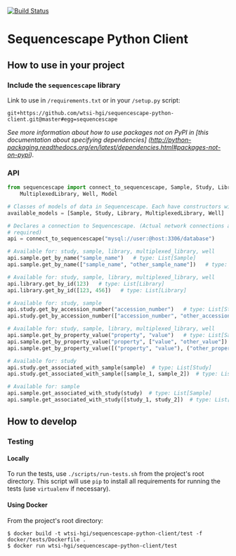 [![Build Status](https://travis-ci.org/wtsi-hgi/sequencescape-python-client.svg)](https://travis-ci.org/wtsi-hgi/sequencescape-python-client)

# Sequencescape Python Client


## How to use in your project
### Include the `sequencescape` library
Link to use in ``/requirements.txt`` or in your ``/setup.py`` script:
```
git+https://github.com/wtsi-hgi/sequencescape-python-client.git@master#egg=sequencescape
```
*See more information about how to use packages not on PyPI in [this documentation about specifying dependencies]
(http://python-packaging.readthedocs.org/en/latest/dependencies.html#packages-not-on-pypi).*


### API
```python
from sequencescape import connect_to_sequencescape, Sample, Study, Library, \
    MultiplexedLibrary, Well, Model

# Classes of models of data in Sequencescape. Each have constructors with named parameters
available_models = [Sample, Study, Library, MultiplexedLibrary, Well]  # type: List[Model]

# Declares a connection to Sequencescape. (Actual network connections are only opened when
# required)
api = connect_to_sequencescape("mysql://user:@host:3306/database")

# Available for: study, sample, library, multiplexed_library, well
api.sample.get_by_name("sample_name")   # type: List[Sample]
api.sample.get_by_name(["sample_name", "other_sample_name"])   # type: List[Sample]

# Available for: study, sample, library, multiplexed_library, well
api.library.get_by_id(123)   # type: List[Library]
api.library.get_by_id([123, 456])   # type: List[Library]

# Available for: study, sample
api.study.get_by_accession_number("accession_number")   # type: List[Study]
api.study.get_by_accession_number(["accession_number", "other_accession_number"])   # type: List[Study]

# Available for: study, sample, library, multiplexed_library, well
api.sample.get_by_property_value("property", "value")   # type: List[Sample]
api.sample.get_by_property_value("property", ["value", "other_value"])   # type: List[Sample]
api.sample.get_by_property_value([("property", "value"), ("other_property", "other_value")])   # type: List[Sample]

# Available for: study
api.study.get_associated_with_sample(sample)  # type: List[Study]
api.study.get_associated_with_sample([sample_1, sample_2])  # type: List[Study]

# Available for: sample
api.sample.get_associated_with_study(study)  # type: List[Sample]
api.sample.get_associated_with_study([study_1, study_2])  # type: List[Sample]
```


## How to develop
### Testing
#### Locally
To run the tests, use ``./scripts/run-tests.sh`` from the project's root directory. This script will use ``pip`` to 
install all requirements for running the tests (use `virtualenv` if necessary).

#### Using Docker
From the project's root directory:
```
$ docker build -t wtsi-hgi/sequencescape-python-client/test -f docker/tests/Dockerfile .
$ docker run wtsi-hgi/sequencescape-python-client/test
```